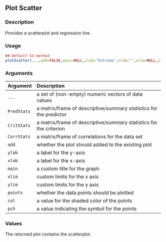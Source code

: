 ## Plot Scatter

### Description

Provides a scatterplot and regression line.

### Usage

```r
## Default S3 method
plotScatter(...,add=FALSE,main=NULL,ylab="Outcome",xlab="",xlim=NULL,ylim=NULL,points=TRUE,col="black",pch=16)
```

### Arguments

Argument | Description
:-- | :--
```...``` | a set of (non-empty) numeric vectors of data values
```PredStats``` | a matrix/frame of descriptive/summary statistics for the predictor
```CritStats``` | a matrix/frame of descriptive/summary statistics for the criterion
```CorrStats``` | a matrix/frame of correlations for the data set
```add``` | whether the plot should added to the existing plot
```ylab``` | a label for the y-axis
```xlab``` | a label for the x-axis
```main``` | a custom title for the graph
```xlim```| custom limits for the x axis
```ylim``` | custom limits for the y axis
```points``` | whether the data points should be plotted
```col``` | a value for the shaded color of the points
```pch``` | a value indicating the symbol for the points

### Values

The returned plot contains the scatterplot.
